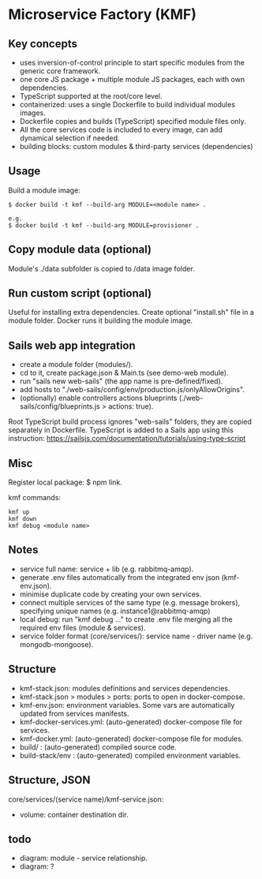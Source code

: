 # Microservice Factory (KMF)

## Key concepts

- uses inversion-of-control principle to start specific modules from the generic core framework.
- one core JS package + multiple module JS packages, each with own dependencies.
- TypeScript supported at the root/core level.
- containerized: uses a single Dockerfile to build individual modules images.
- Dockerfile copies and builds (TypeScript) specified module files only.
- All the core services code is included to every image, can add dynamical selection if needed.
- building blocks: custom modules & third-party services (dependencies)

## Usage

Build a module image:
```
$ docker build -t kmf --build-arg MODULE=<module name> .

e.g.
$ docker build -t kmf --build-arg MODULE=provisioner .
```

## Copy module data (optional)

Module's ./data subfolder is copied to /data image folder.

## Run custom script (optional)

Useful for installing extra dependencies.
Create optional "install.sh" file in a module folder.
Docker runs it building the module image.


## Sails web app integration

- create a module folder (modules/<new module>).
- cd to it, create package.json & Main.ts (see demo-web module).
- run "sails new web-sails" (the app name is pre-defined/fixed).
- add hosts to "./web-sails/config/env/production.js/onlyAllowOrigins".
- (optionally) enable controllers actions blueprints (./web-sails/config/blueprints.js > actions: true).

Root TypeScript build process ignores "web-sails" folders, they are copied separately in Dockerfile.
TypeScript is added to a Sails app using this instruction:
https://sailsjs.com/documentation/tutorials/using-type-script 

## Misc

Register local package: $ npm link.

kmf commands:
```
kmf up
kmf down
kmf debug <module name>
```

## Notes

- service full name: service + lib (e.g. rabbitmq-amqp).
- generate .env files automatically from the integrated env json (kmf-env.json).
- minimise duplicate code by creating your own services.
- connect multiple services of the same type (e.g. message brokers), specifying unique names (e.g. instance1@rabbitmq-amqp)
- local debug: run "kmf debug ..." to create .env file merging all the required env files (module & services).
- service folder format (core/services/): service name - driver name (e.g. mongodb-mongoose).

## Structure

- kmf-stack.json: modules definitions and services dependencies.
- kmf-stack.json > modules > ports: ports to open in docker-compose.
- kmf-env.json: environment variables. Some vars are automatically updated from services manifests.
- kmf-docker-services.yml: (auto-generated) docker-compose file for services.
- kmf-docker.yml: (auto-generated) docker-compose file for modules.
- build/ : (auto-generated) compiled source code.
- build-stack/env : (auto-generated) compiled environment variables.

## Structure, JSON

core/services/(service name)/kmf-service.json: 

- volume: container destination dir.

## todo

- diagram: module - service relationship.
- diagram: ?